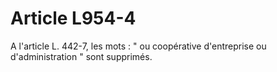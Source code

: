 # Article L954-4

A l'article L. 442-7, les mots : " ou coopérative d'entreprise ou d'administration " sont supprimés.